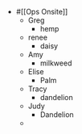 - #[[Ops Onsite]]
	- Greg
		- hemp
	- renee
		- daisy
	- Amy
		- milkweed
	- Elise
		- Palm
	- Tracy
		- dandelion
	- Judy
		- Dandelion
	-